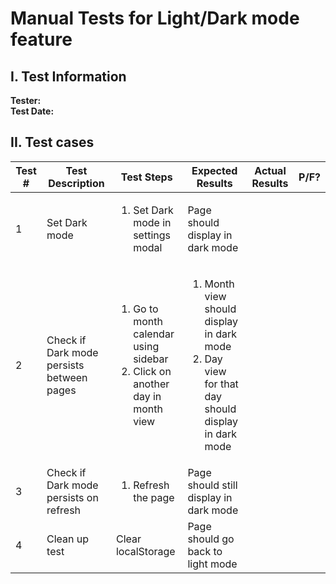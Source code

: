 # Manual Tests for Light/Dark mode feature
## I. Test Information
**Tester:**  
**Test Date:**  

## II. Test cases
| Test # | Test Description                          | Test Steps                                                                                      | Expected Results                                                                                                  | Actual Results | P/F? |
|--------|-------------------------------------------|-------------------------------------------------------------------------------------------------|-------------------------------------------------------------------------------------------------------------------|----------------|------|
| 1      | Set Dark mode                             | <ol><li>Set Dark mode in settings modal</li><ol>                                                | Page should display in dark mode                                                                                  |                |      |
| 2      | Check if Dark mode persists between pages | <ol><li>Go to month calendar using sidebar</li><li>Click on another day in month view</li></ol> | <ol><li>Month view should display in dark mode</li><li>Day view for that day should display in dark mode</li><ol> |                |      |
| 3      | Check if Dark mode persists on refresh    | <ol><li>Refresh the page</li></ol>                                                              | Page should still display in dark mode | | | 
| 4      | Clean up test          | Clear localStorage | Page should go back to light mode |          |         |   